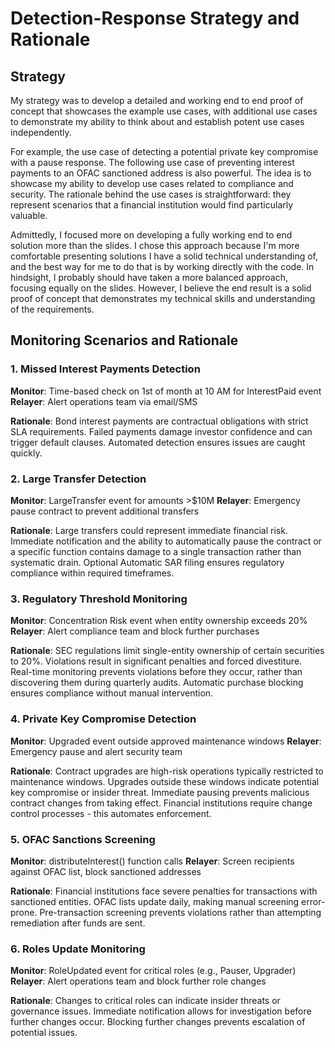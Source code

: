 # Detection-Response Strategy and Rationale

## Strategy
My strategy was to develop a detailed and working end to end proof of concept that showcases the example use cases, with additional use cases to demonstrate my ability to think about and establish potent use cases independently. 

For example, the use case of detecting a potential private key compromise with a pause response. The following use case of preventing interest payments to an OFAC sanctioned address is also powerful. The idea is to showcase my ability to develop use cases related to compliance and security. The rationale behind the use cases is straightforward: they represent scenarios that a financial institution would find particularly valuable. 

Admittedly, I focused more on developing a fully working end to end solution more than the slides. I chose this approach because I'm more comfortable presenting solutions I have a solid technical understanding of, and the best way for me to do that is by working directly with the code. In hindsight, I probably should have taken a more balanced approach, focusing equally on the slides. However, I believe the end result is a solid proof of concept that demonstrates my technical skills and understanding of the requirements.  

## Monitoring Scenarios and Rationale

### 1. Missed Interest Payments Detection

**Monitor**: Time-based check on 1st of month at 10 AM for InterestPaid event
**Relayer**: Alert operations team via email/SMS

**Rationale**: Bond interest payments are contractual obligations with strict SLA requirements. Failed payments damage investor confidence and can trigger default clauses. Automated detection ensures issues are caught quickly.

### 2. Large Transfer Detection

**Monitor**: LargeTransfer event for amounts >$10M
**Relayer**: Emergency pause contract to prevent additional transfers

**Rationale**: Large transfers could represent immediate financial risk. Immediate notification and the ability to automatically pause the contract or a specific function contains damage to a single transaction rather than systematic drain. Optional Automatic SAR filing ensures regulatory compliance within required timeframes.

### 3. Regulatory Threshold Monitoring

**Monitor**: Concentration Risk event when entity ownership exceeds 20%
**Relayer**: Alert compliance team and block further purchases

**Rationale**: SEC regulations limit single-entity ownership of certain securities to 20%. Violations result in significant penalties and forced divestiture. Real-time monitoring prevents violations before they occur, rather than discovering them during quarterly audits. Automatic purchase blocking ensures compliance without manual intervention. 

### 4. Private Key Compromise Detection

**Monitor**: Upgraded event outside approved maintenance windows
**Relayer**: Emergency pause and alert security team

**Rationale**: Contract upgrades are high-risk operations typically restricted to maintenance windows. Upgrades outside these windows indicate potential key compromise or insider threat. Immediate pausing prevents malicious contract changes from taking effect. Financial institutions require change control processes - this automates enforcement.

### 5. OFAC Sanctions Screening

**Monitor**: distributeInterest() function calls
**Relayer**: Screen recipients against OFAC list, block sanctioned addresses

**Rationale**: Financial institutions face severe penalties for transactions with sanctioned entities. OFAC lists update daily, making manual screening error-prone. Pre-transaction screening prevents violations rather than attempting remediation after funds are sent. 

### 6. Roles Update Monitoring
**Monitor**: RoleUpdated event for critical roles (e.g., Pauser, Upgrader)
**Relayer**: Alert operations team and block further role changes

**Rationale**: Changes to critical roles can indicate insider threats or governance issues. Immediate notification allows for investigation before further changes occur. Blocking further changes prevents escalation of potential issues.

